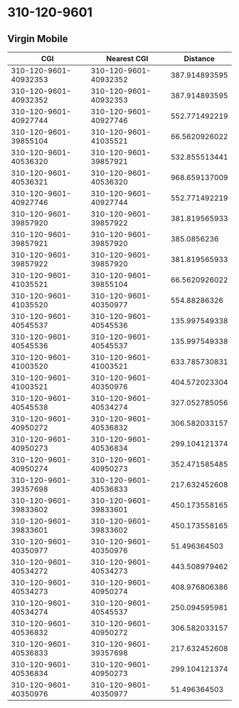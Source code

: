 # 310-120-9601
## Virgin Mobile


| CGI | Nearest CGI | Distance |
|-----|-------------|----------|
| 310-120-9601-40932353 | 310-120-9601-40932352 | 387.914893595 |
| 310-120-9601-40932352 | 310-120-9601-40932353 | 387.914893595 |
| 310-120-9601-40927744 | 310-120-9601-40927746 | 552.771492219 |
| 310-120-9601-39855104 | 310-120-9601-41035521 | 66.5620926022 |
| 310-120-9601-40536320 | 310-120-9601-39857921 | 532.855513441 |
| 310-120-9601-40536321 | 310-120-9601-40536320 | 968.659137009 |
| 310-120-9601-40927746 | 310-120-9601-40927744 | 552.771492219 |
| 310-120-9601-39857920 | 310-120-9601-39857922 | 381.819565933 |
| 310-120-9601-39857921 | 310-120-9601-39857920 | 385.0856236 |
| 310-120-9601-39857922 | 310-120-9601-39857920 | 381.819565933 |
| 310-120-9601-41035521 | 310-120-9601-39855104 | 66.5620926022 |
| 310-120-9601-41035520 | 310-120-9601-40350977 | 554.88286326 |
| 310-120-9601-40545537 | 310-120-9601-40545536 | 135.997549338 |
| 310-120-9601-40545536 | 310-120-9601-40545537 | 135.997549338 |
| 310-120-9601-41003520 | 310-120-9601-41003521 | 633.785730831 |
| 310-120-9601-41003521 | 310-120-9601-40350976 | 404.572023304 |
| 310-120-9601-40545538 | 310-120-9601-40534274 | 327.052785056 |
| 310-120-9601-40950272 | 310-120-9601-40536832 | 306.582033157 |
| 310-120-9601-40950273 | 310-120-9601-40536834 | 299.104121374 |
| 310-120-9601-40950274 | 310-120-9601-40950273 | 352.471585485 |
| 310-120-9601-39357698 | 310-120-9601-40536833 | 217.632452608 |
| 310-120-9601-39833602 | 310-120-9601-39833601 | 450.173558165 |
| 310-120-9601-39833601 | 310-120-9601-39833602 | 450.173558165 |
| 310-120-9601-40350977 | 310-120-9601-40350976 | 51.496364503 |
| 310-120-9601-40534272 | 310-120-9601-40534273 | 443.508979462 |
| 310-120-9601-40534273 | 310-120-9601-40950274 | 408.976806386 |
| 310-120-9601-40534274 | 310-120-9601-40545537 | 250.094595981 |
| 310-120-9601-40536832 | 310-120-9601-40950272 | 306.582033157 |
| 310-120-9601-40536833 | 310-120-9601-39357698 | 217.632452608 |
| 310-120-9601-40536834 | 310-120-9601-40950273 | 299.104121374 |
| 310-120-9601-40350976 | 310-120-9601-40350977 | 51.496364503 |
